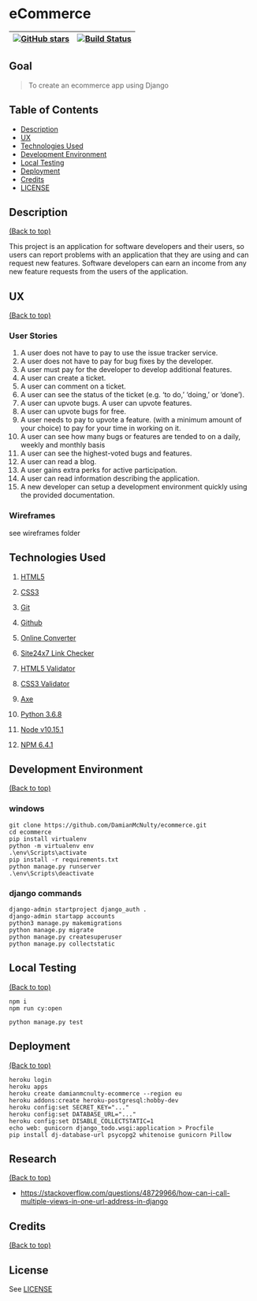 # eCommerce

| <a href="https://github.com/DamianMcNulty/ecommerce/stargazers">     <img src="https://img.shields.io/github/stars/DamianMcNulty/ecommerce.svg?style=social" alt="GitHub stars"> </a> | [![Build Status](https://travis-ci.org/DamianMcNulty/ecommerce.svg?branch=master)](https://travis-ci.org/DamianMcNulty/ecommerce) |
| ------------------------------------------------------------------------------------------------------------------------------------------------------------------------------------- | --------------------------------------------------------------------------------------------------------------------------------- |

## Goal

> To create an ecommerce app using Django

## Table of Contents

-   [Description](#description)
-   [UX](#ux)
-   [Technologies Used](#technologies-used)
-   [Development Environment](#development-environment)
-   [Local Testing](#local-testing)
-   [Deployment](#deployment)
-   [Credits](#credits)
-   [LICENSE](#license)

## Description

[(Back to top)](#table-of-contents)

This project is an application for software developers and their users, so users can report problems with an application that they are using and can request new features. Software developers can earn an income from any new feature requests from the users of the application.

## UX

[(Back to top)](#table-of-contents)

### User Stories

1. A user does not have to pay to use the issue tracker service. 
2. A user does not have to pay for bug fixes by the developer. 
3. A user must pay for the developer to develop additional features. 
4. A user can create a ticket. 
5. A user can comment on a ticket. 
6. A user can see the status of the ticket (e.g. ‘to do,’ ‘doing,’ or ‘done’). 
7. A user can upvote bugs. A user can upvote features. 
8. A user can upvote bugs for free. 
9. A user needs to pay to upvote a feature. (with a minimum amount of your choice) to pay for your time in working on it. 
10. A user can see how many bugs or features are tended to on a daily, weekly and monthly basis 
11. A user can see the highest-voted bugs and features. 
12. A user can read a blog. 
13. A user gains extra perks for active participation. 
14. A user can read information describing the application. 
15. A new developer can setup a development environment quickly using the provided documentation.

### Wireframes

see wireframes folder

## Technologies Used

1.  [HTML5](https://en.wikipedia.org/wiki/HTML5) 

2.  [CSS3](https://en.wikipedia.org/wiki/Cascading_Style_Sheets)  

3.  [Git](https://git-scm.com/)  

4.  [Github](https://github.com/)

5.  [Online Converter](https://www.onlineconverter.com/mp4-to-gif)

6.  [Site24x7 Link Checker](https://www.site24x7.com/link-checker.html)

7.  [HTML5 Validator](https://validator.w3.org/)

8.  [CSS3 Validator](https://jigsaw.w3.org/css-validator/)

9.  [Axe](https://chrome.google.com/webstore/detail/axe/lhdoppojpmngadmnindnejefpokejbdd?hl=en)

10. [Python 3.6.8](https://www.python.org/)

11. [Node v10.15.1](https://nodejs.org/)

12. [NPM 6.4.1](https://www.npmjs.com/)

## Development Environment

[(Back to top)](#table-of-contents)

### windows

    git clone https://github.com/DamianMcNulty/ecommerce.git
    cd ecommerce
    pip install virtualenv
    python -m virtualenv env
    .\env\Scripts\activate
    pip install -r requirements.txt
    python manage.py runserver
    .\env\Scripts\deactivate

### django commands

    django-admin startproject django_auth .
    django-admin startapp accounts
    python3 manage.py makemigrations
    python manage.py migrate
    python manage.py createsuperuser
    python manage.py collectstatic

## Local Testing

[(Back to top)](#table-of-contents)

    npm i
    npm run cy:open

    python manage.py test

## Deployment

[(Back to top)](#table-of-contents)

    heroku login
    heroku apps
    heroku create damianmcnulty-ecommerce --region eu
    heroku addons:create heroku-postgresql:hobby-dev
    heroku config:set SECRET_KEY="..."
    heroku config:set DATABASE_URL="..."
    heroku config:set DISABLE_COLLECTSTATIC=1
    echo web: gunicorn django_todo.wsgi:application > Procfile
    pip install dj-database-url psycopg2 whitenoise gunicorn Pillow

## Research

[(Back to top)](#table-of-contents)

-   <https://stackoverflow.com/questions/48729966/how-can-i-call-multiple-views-in-one-url-address-in-django>

## Credits

[(Back to top)](#table-of-contents)

## License

See [LICENSE](LICENSE)
